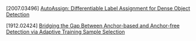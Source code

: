 [2007.03496] [AutoAssign: Differentiable Label Assignment for Dense Object Detection
](https://arxiv.org/abs/2007.03496)

[1912.02424] [Bridging the Gap Between Anchor-based and Anchor-free Detection via
Adaptive Training Sample Selection](https://arxiv.org/abs/1912.02424)
